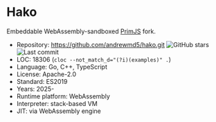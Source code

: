# Hako

Embeddable WebAssembly-sandboxed [PrimJS](primjs.md) fork.

* Repository:       https://github.com/andrewmd5/hako.git <img src="https://img.shields.io/github/stars/andrewmd5/hako?label=&style=flat-square" alt="GitHub stars" title="GitHub stars"><img src="https://img.shields.io/github/last-commit/andrewmd5/hako?label=&style=flat-square" alt="Last commit" title="Last commit">
* LOC:              18306 (`cloc --not_match_d="(?i)(examples)" .`)
* Language:         Go, C++, TypeScript
* License:          Apache-2.0
* Standard:         ES2019
* Years:            2025-
* Runtime platform: WebAssembly
* Interpreter:      stack-based VM
* JIT:              via WebAssembly engine
